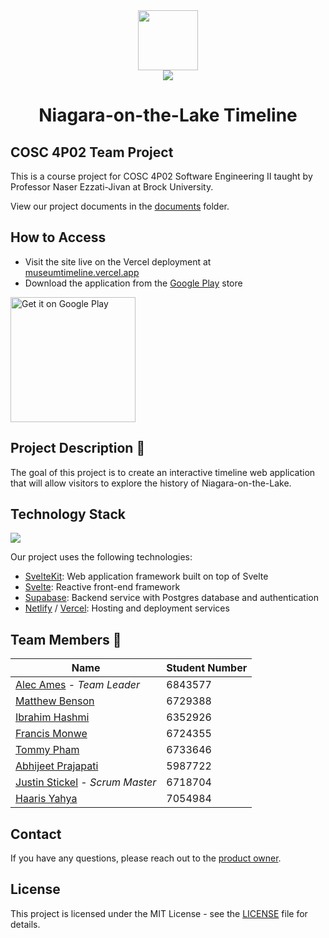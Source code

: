 <div align="center"><img width="96px" src="https://user-images.githubusercontent.com/18179415/222605007-66a06286-3f5a-4903-a837-d4c1e8c5147f.png"/></div>

<div align=center><img src="https://img.shields.io/github/contributors/SWE-2023/COSC-4P02-Project?style=flat-square"/></div>

<div align=center><h1>Niagara-on-the-Lake Timeline</h1></div>

## COSC 4P02 Team Project

This is a course project for COSC 4P02 Software Engineering II taught by Professor Naser Ezzati-Jivan at Brock University. 

View our project documents in the [documents](documents) folder.

## How to Access

- Visit the site live on the Vercel deployment at [museumtimeline.vercel.app](https://museumtimeline.vercel.app)
- Download the application from the [Google Play](https://play.google.com/store/apps/details?id=app.notltimeline.twa) store

<a href='https://play.google.com/store/apps/details?id=app.notltimeline.twa&pcampaignid=pcampaignidMKT-Other-global-all-co-prtnr-py-PartBadge-Mar2515-1'><img width=200 alt='Get it on Google Play' src='https://play.google.com/intl/en_us/badges/static/images/badges/en_badge_web_generic.png'/></a>

## Project Description 📝
The goal of this project is to create an interactive timeline web application that will allow visitors to explore the history of Niagara-on-the-Lake. 

## Technology Stack

<img src="https://skillicons.dev/icons?i=svelte,supabase,netlify,vercel"/>

Our project uses the following technologies:

- [SvelteKit](https://kit.svelte.dev): Web application framework built on top of Svelte
- [Svelte](https://svelte.dev): Reactive front-end framework
- [Supabase](https://supabase.com): Backend service with Postgres database and authentication
- [Netlify](https://www.netlify.com) / [Vercel](https://vercel.com/): Hosting and deployment services

## Team Members 👥

| Name | Student Number|
|------|---------------|
| [Alec Ames](https://github.com/alecames) - *Team Leader* | 6843577 |
| [Matthew Benson](https://github.com/MattMBenson)| 6729388 |
| [Ibrahim Hashmi](https://github.com/ibhashmi)| 6352926 |
| [Francis Monwe](https://github.com/monwe-jr)| 6724355 |
| [Tommy Pham](https://github.com/tommyphamca)| 6733646 |
| [Abhijeet Prajapati](https://github.com/TheDasher1)| 5987722 |
| [Justin Stickel](https://github.com/Stickelation) - *Scrum Master*| 6718704 |
| [Haaris Yahya](https://github.com/haarisyahya)| 7054984 |

## Contact

If you have any questions, please reach out to the [product owner](mailto:dev@alecames.com).

## License

This project is licensed under the MIT License - see the [LICENSE](LICENSE) file for details.
